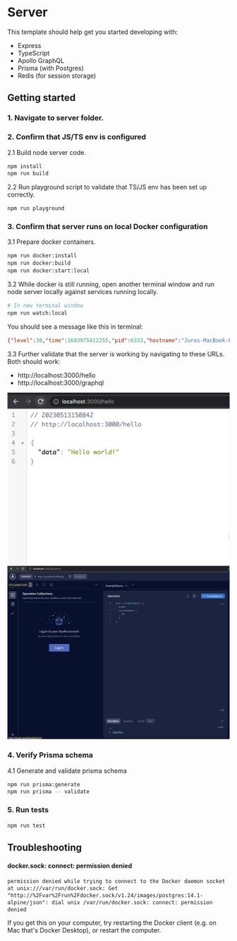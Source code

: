 # Server

This template should help get you started developing with:

- Express
- TypeScript
- Apollo GraphQL
- Prisma (with Postgres)
- Redis (for session storage)

## Getting started

### 1. Navigate to server folder.

### 2. Confirm that JS/TS env is configured

2.1 Build node server code.

```sh
npm install
npm run build
```

2.2 Run playground script to validate that TS/JS env has been set up correctly.

```sh
npm run playground
```

### 3. Confirm that server runs on local Docker configuration

3.1 Prepare docker containers.

```sh
npm run docker:install
npm run docker:build
npm run docker:start:local
```

3.2 While docker is still running, open another terminal window and
run node server locally against services running locally.

```sh
# In new terminal window
npm run watch:local
```

You should see a message like this in terminal:

```json
{"level":30,"time":1683975812255,"pid":6333,"hostname":"Juros-MacBook-Pro.local","name":"server","msg":"Server running at http://localhost:3000"}
```

3.3 Further validate that the server is working by navigating to these URLs. Both should work:

- http://localhost:3000/hello
- http://localhost:3000/graphql

![Server Hello response](./docs/media/server-hello.png)
![Server Apollo playground](./docs/media/server-apollo-playground.png)

### 4. Verify Prisma schema

4.1 Generate and validate prisma schema

```sh
npm run prisma:generate
npm run prisma -- validate
```

### 5. Run tests

```sh
npm run test
```

## Troubleshooting

#### docker.sock: connect: permission denied

```
permission denied while trying to connect to the Docker daemon socket at unix:///var/run/docker.sock: Get "http://%2Fvar%2Frun%2Fdocker.sock/v1.24/images/postgres:14.1-alpine/json": dial unix /var/run/docker.sock: connect: permission denied
```

If you get this on your computer, try restarting the Docker client (e.g. on Mac that's Docker Desktop), or restart the computer.


